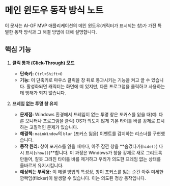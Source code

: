 # 메인 윈도우 동작 방식 노트

이 문서는 AI-GF MVP 애플리케이션의 메인 윈도우(캐릭터가 표시되는 창)가 가진 특별한 동작 방식과 그 해결 방법에 대해 설명합니다.

## 핵심 기능

1.  **클릭 통과 (Click-Through) 모드**
    *   **단축키:** `Ctrl+Shift+O`
    *   **기능:** 이 단축키로 마우스 클릭을 창 뒤로 통과시키는 기능을 켜고 끌 수 있습니다. 활성화되면 캐릭터는 화면에 떠 있지만, 다른 프로그램을 클릭하고 사용하는 데 방해가 되지 않습니다.

2.  **프레임 없는 투명 창 유지**
    *   **문제점:** Windows 환경에서 프레임이 없는 투명 창은 포커스를 잃을 때(예: 다른 모니터나 프로그램을 클릭) OS가 의도치 않게 기본 타이틀 바를 강제로 표시하는 고질적인 문제가 있습니다.
    *   **해결책:** `mainWindow`의 `blur` (포커스 잃음) 이벤트를 감지하는 리스너를 구현했습니다.
    *   **동작 원리:** 창이 포커스를 잃을 때마다, 아주 잠깐 창을 **숨겼다가(`hide()`) 다시 표시(`show()`)**합니다. 이 과정은 Windows가 창을 강제로 새로 그리도록 만들어, 잘못 그려진 타이틀 바를 제거하고 우리가 의도한 프레임 없는 상태를 올바르게 유지시킵니다.
    *   **예상되는 부작용:** 이 해결 방법의 특성상, 창이 포커스를 잃는 순간 아주 미세한 깜빡임(flicker)이 발생할 수 있습니다. 이는 의도된 정상 동작입니다.
